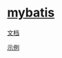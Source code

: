 # [mybatis](https://www.baomidou.com/)

[文档](https://www.baomidou.com/pages/24112f/)

[示例](https://github.com/baomidou/mybatis-plus-samples)
